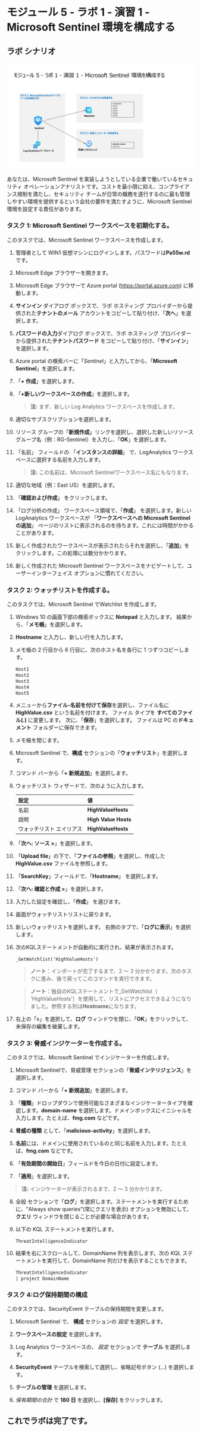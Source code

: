 # モジュール 5 - ラボ 1 - 演習 1 - Microsoft Sentinel 環境を構成する

## ラボ シナリオ

![Lab overview.](../Media/SC-200-Lab_Diagrams_Mod5_L1_Ex1.png)

あなたは、Microsoft Sentinel を実装しようとしている企業で働いているセキュリティ オペレーションアナリストです。コストを最小限に抑え、コンプライアンス規制を満たし、セキュリティ チームが日常の職務を遂行するのに最も管理しやすい環境を提供するという会社の要件を満たすように、Microsoft Sentinel 環境を設定する責任があります。

### タスク 1: Microsoft Sentinel ワークスペースを初期化する。

このタスクでは、Microsoft Sentinel ワークスペースを作成します。

1. 管理者として WIN1 仮想マシンにログインします。パスワードは**Pa55w.rd** です。  

2. Microsoft Edge ブラウザーを開きます。

3. Microsoft Edge ブラウザーで Azure portal (https://portal.azure.com) に移動します。

4. **サインイン** ダイアログ ボックスで、ラボ ホスティング プロバイダーから提供された**テナントのメール** アカウントをコピーして貼り付け、「**次へ**」を選択します。

5. **パスワードの入力**ダイアログ ボックスで、ラボ ホスティング プロバイダーから提供された**テナントパスワード** をコピーして貼り付け、「**サインイン**」を選択します。

6. Azure portal の検索バーに「*Sentinel*」と入力してから、「**Microsoft Sentinel**」を選択します。

7. 「**+ 作成**」を選択します。

8. 「**+新しいワークスペースの作成**」を選択します。

    > **注:** まず、新しい Log Analytics ワークスペースを作成します。

9. 適切なサブスクリプションを選択します。

10. リソース グループの「**新規作成**」リンクを選択し、選択した新しいリソース グループ名（例：RG-Sentinel）を入力し、「**OK**」を選択します。

11. 「名前」 フィールドの 「**インスタンスの詳細**」 で、LogAnalytics ワークスペースに選択する名前を入力します。

    > **注:** この名前は、Microsoft Sentinelワークスペース名にもなります。

12. 適切な地域（例：East US）を選択します。  

13. 「**確認および作成**」 をクリックします。

14. 「ログ分析の作成」 ワークスペース領域で、「**作成**」 を選択します。新しい LogAnalytics ワークスペースが 「**ワークスペースへの Microsoft Sentinel の追加**」 ページのリストに表示されるのを待ちます。これには時間がかかることがあります。

15. 新しく作成されたワークスペースが表示されたらそれを選択し、「**追加**」をクリックします。この処理には数分かかります。

16. 新しく作成された Microsoft Sentinel ワークスペースをナビゲートして、ユーザーインターフェイス オプションに慣れてください。

### タスク 2: ウォッチリストを作成する。

このタスクでは、Microsoft Sentinel でWatchlist を作成します。

1. Windows 10 の画面下部の検索ボックスに **Notepad** と入力します。  結果から、「**メモ帳**」を選択します。

2. **Hostname** と入力し、新しい行を入力します。

3. メモ帳の 2 行目から 6 行目に、次のホスト名を各行に 1 つずつコピーします。

    ```Notepad
    Host1
    Host2
    Host3
    Host4
    Host5
    ```

4. メニューから**ファイル-名前を付けて保存**を選択し、ファイル名に **HighValue.csv** という名前を付けます。  ファイル タイプを **すべてのファイル(*.*)** に変更します。  次に、「**保存**」を選択します。  ファイルは PC の**ドキュメント** フォルダーに保存できます。

5. メモ帳を閉じます。

6. Microsoft Sentinel で、**構成** セクションの「**ウォッチリスト**」を選択します。

7. コマンド バーから「**+ 新規追加**」を選択します。

8. ウォッチリスト ウィザードで、次のように入力します。

    |設定|値|
    |---|---|
    |名前|**HighValueHosts**|
    |説明|**High Value Hosts**|
    |ウォッチリスト エイリアス|**HighValueHosts**|

9. 「**次へ: ソース >**」を選択します。

10. 「**Upload file**」の下で、「**ファイルの参照**」を選択し、作成した **HighValue.csv** ファイルを参照します。

11. 「**SearchKey**」フィールドで、「**Hostname**」 を選択します。

12. 「**次へ: 確認と作成 >**」を選択します。

13. 入力した設定を確認し、「**作成**」 を選びます。

14. 画面がウォッチリストリストに戻ります。

15. 新しいウォッチリストを選択します。  右側のタブで、「**ログに表示**」を選択します。

16. 次のKQLステートメントが自動的に実行され、結果が表示されます。

    ```KQL
    _GetWatchlist('HighValueHosts')
    ```

    >**ノート**：インポートが完了するまで、2 ～ 3 分かかります。次のタスクに進み、後で戻ってこのコマンドを実行できます。

    >**ノート**：独自のKQLステートメントで_GetWatchlist（ 'HighValueHosts'）を使用して、リストにアクセスできるようになりました。参照する列は**Hostname**になります。

17. 右上の「x」を選択して、**ログ** ウィンドウを閉じ、「**OK**」をクリックして、未保存の編集を破棄します。

### タスク 3: 脅威インジケーターを作成する。

このタスクでは、Microsoft Sentinel でインジケーターを作成します。

1. Microsoft Sentinelで、脅威管理 セクションの「**脅威インテリジェンス**」を選択します。

2. コマンド バーから「**+ 新規追加**」を選択します。

3. 「**種類**」ドロップダウンで使用可能なさまざまなインジケータータイプを確認します。**domain-name** を選択します。ドメインボックスにイニシャルを入力します。たとえば、**fmg.com** などです。

4. **脅威の種類** として、「**malicious-activity**」を選択します。

5. **名前**には、ドメインに使用されているのと同じ名前を入力します。たとえば、**fmg.com** などです。

6. 「**有効期間の開始日**」フィールドを今日の日付に設定します。

7. 「**適用**」を選択します。

> **注:** インジケーターが表示されるまで、2 ～ 3 分かかります。

8. 全般 セクションで「**ログ**」を選択します。ステートメントを実行するために、"Always show queries"(常にクエリを表示) オプションを無効にして、**クエリ** ウィンドウを閉じることが必要な場合があります。

9. 以下の KQL ステートメントを実行します。

    ```KQL
    ThreatIntelligenceIndicator
    ```

1. 結果を右にスクロールして、DomainName 列を表示します。次の KQL ステートメントを実行して、DomainName 列だけを表示することもできます。  

    ```KQL
    ThreatIntelligenceIndicator
    | project DomainName
    ```

### <a name="task-4-configure-log-retention"></a>タスク 4:ログ保持期間の構成

このタスクでは、SecurityEvent テーブルの保持期間を変更します。

1. Microsoft Sentinel で、 **構成** セクションの *設定* を選択します。

1. **ワークスペースの設定** を選択します。

1. Log Analytics ワークスペースの、 *設定* セクションで **テーブル** を選択します。

1. **SecurityEvent** テーブルを検索して選択し、省略記号ボタン (...) を選択します。

1. **テーブルの管理** を選択します。

1. *保有期間の合計* で **180 日** を選択し、**[保存]** をクリックします。

## これでラボは完了です。
